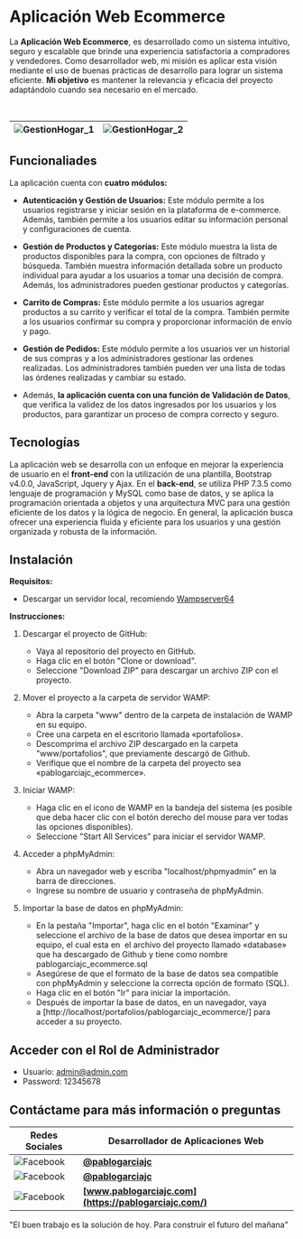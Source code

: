 
# Aplicación Web Ecommerce

La **Aplicación Web Ecommerce**, es desarrollado como un sistema intuitivo, seguro y escalable que brinde una experiencia satisfactoria a compradores y vendedores. Como desarrollador web, mi misión es aplicar esta visión mediante el uso de buenas prácticas de desarrollo para lograr un sistema eficiente. **Mi objetivo** es mantener la relevancia y eficacia del proyecto adaptándolo cuando sea necesario en el mercado.

</br>

| ![GestionHogar_1](https://pablogarciajc.com/wp-content/uploads/2022/09/Ecoomerce-_1.png) | ![GestionHogar_2](https://pablogarciajc.com/wp-content/uploads/2022/09/Ecoomerce-_2.png)|
|-----------|-----------|

## Funcionaliades

La aplicación cuenta con **cuatro módulos:**

* **Autenticación y Gestión de Usuarios:** Este módulo permite a los usuarios registrarse y iniciar sesión en la plataforma de e-commerce. Además, también permite a los usuarios editar su información personal y configuraciones de cuenta.

* **Gestión de Productos y Categorías:** Este módulo muestra la lista de productos disponibles para la compra, con opciones de filtrado y búsqueda. También muestra información detallada sobre un producto individual para ayudar a los usuarios a tomar una decisión de compra. Además, los administradores pueden gestionar productos y categorías.

* **Carrito de Compras:** Este módulo permite a los usuarios agregar productos a su carrito y verificar el total de la compra. También permite a los usuarios confirmar su compra y proporcionar información de envío y pago.

* **Gestión de Pedidos:** Este módulo permite a los usuarios ver un historial de sus compras y a los administradores gestionar las ordenes realizadas. Los administradores también pueden ver una lista de todas las órdenes realizadas y cambiar su estado.

* Además, **la aplicación cuenta con una función de Validación de Datos**, que verifica la validez de los datos ingresados por los usuarios y los productos, para garantizar un proceso de compra correcto y seguro.

## Tecnologías

La aplicación web se desarrolla con un enfoque en mejorar la experiencia de usuario en el **front-end** con la utilización de una plantilla, Bootstrap v4.0.0, JavaScript, Jquery y Ajax. En el **back-end**, se utiliza PHP 7.3.5 como lenguaje de programación y MySQL como base de datos, y se aplica la programación orientada a objetos y una arquitectura MVC para una gestión eficiente de los datos y la lógica de negocio. En general, la aplicación busca ofrecer una experiencia fluida y eficiente para los usuarios y una gestión organizada y robusta de la información.

## Instalación

**Requisitos:**

* Descargar un servidor local, recomiendo [Wampserver64](https://www.wampserver.com/en/download-wampserver-64bits/)

**Instrucciones:**

1. Descargar el proyecto de GitHub:

    * Vaya al repositorio del proyecto en GitHub.
    * Haga clic en el botón "Clone or download".
    * Seleccione "Download ZIP" para descargar un archivo ZIP con el proyecto.

2. Mover el proyecto a la carpeta de servidor WAMP:

    * Abra la carpeta "www" dentro de la carpeta de instalación de WAMP en su equipo.
    * Cree una carpeta en el escritorio llamada «portafolios».
    * Descomprima el archivo ZIP descargado en la carpeta "www/portafolios", que previamente descargó de Github.
    * Verifique que el nombre de la carpeta del proyecto sea «pablogarciajc_ecommerce».

3. Iniciar WAMP:

    * Haga clic en el icono de WAMP en la bandeja del sistema (es posible que deba hacer clic con el botón derecho del mouse para ver todas las opciones disponibles).
    * Seleccione "Start All Services" para iniciar el servidor WAMP.

4. Acceder a phpMyAdmin:

    * Abra un navegador web y escriba "localhost/phpmyadmin" en la barra de direcciones.
    * Ingrese su nombre de usuario y contraseña de phpMyAdmin.

5. Importar la base de datos en phpMyAdmin:

    * En la pestaña "Importar", haga clic en el botón "Examinar" y seleccione el archivo de la base de datos que desea importar en su equipo, el cual esta en  el archivo del proyecto llamado «database» que ha descargado de Github y tiene como nombre pablogarciajc_ecommerce.sql
    * Asegúrese de que el formato de la base de datos sea compatible con phpMyAdmin y seleccione la correcta opción de formato (SQL).
    * Haga clic en el botón "Ir" para iniciar la importación.
    * Después de importar la base de datos, en un navegador, vaya a [http://localhost/portafolios/pablogarciajc_ecommerce/] para acceder a su proyecto.

## Acceder con el Rol de Administrador

* Usuario: admin@admin.com
* Password: 12345678

## Contáctame para más información o preguntas

| Redes Sociales  | Desarrollador de Aplicaciones Web |
| ------------- | ------------- |
| ![Facebook](https://pablogarciajc.com/wp-content/uploads/2023/02/facebook.png)   | **[@pablogarciajc](https://www.facebook.com/PabloGarciaJC)** |
| ![Facebook](https://pablogarciajc.com/wp-content/uploads/2023/02/linkedin.png)  | **[@pablogarciajc](https://www.linkedin.com/in/pablogarciajc/)**  |
| ![Facebook](https://pablogarciajc.com/wp-content/uploads/2023/02/web-icono.png)   | **[www.pablogarciajc.com](https://pablogarciajc.com/)**  |

"El buen trabajo es la solución de hoy.
Para construir el futuro del mañana"






